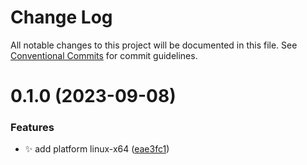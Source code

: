 # Change Log

All notable changes to this project will be documented in this file.
See [Conventional Commits](https://conventionalcommits.org) for commit guidelines.

# 0.1.0 (2023-09-08)

### Features

- ✨ add platform linux-x64 ([eae3fc1](https://github.com/malei0311/jsc/commit/eae3fc1f2ba56badceabd086f48bf6ae636882f8))
